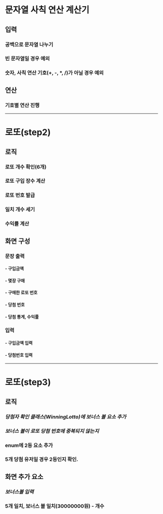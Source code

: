 # 문자열 사칙 연산 계산기
## 입력
### 공백으로 문자열 나누기
### 빈 문자열일 경우 예외
### 숫자, 사칙 연산 기호(+, -, *, /)가 아닐 경우 예외
## 연산
### 기호별 연산 진행

---

# 로또(step2)
## 로직
### 로또 개수 확인(6개)
### 로또 구입 장수 계산
### 로또 번호 발급
### 일치 개수 세기
### 수익률 계산

## 화면 구성
### 문장 출력
#### - 구입금액
#### - 몇장 구매
#### - 구매한 로또 번호
#### - 당첨 번호
#### - 당첨 통계, 수익률
### 입력
#### - 구입금액 입력
#### - 당첨번호 입력

---

# 로또(step3)
## 로직
### *당첨자 확인 클래스(WinningLotto)에 보너스 볼 요소 추가*
### *보너스 볼이 로또 당첨 번호에 중복되지 않는지*
### enum에 2등 요소 추가
### 5개 당첨 유저일 경우 2등인지 확인.
## 화면 추가 요소
### *보너스볼 입력*
### 5개 일치, 보너스 볼 일치(30000000원) - 개수
